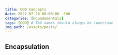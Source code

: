 ```yaml
---
title: OOD Concepts
date: 2022-07-26 00:00:00 -500
categories: [Foundamentals]
tags: [OOD] # TAG names should always be lowercase
img_path: /assets/posts/
---
```


## Encapsulation
